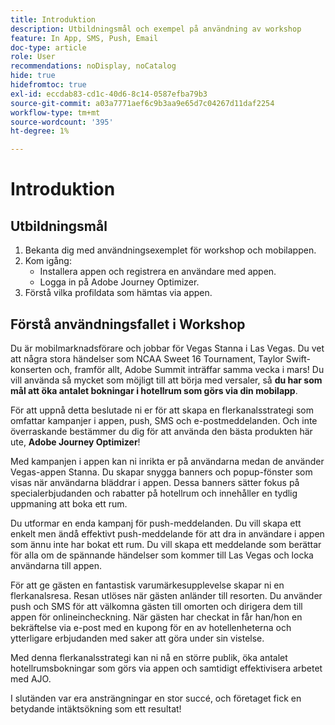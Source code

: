 ```yaml
---
title: Introduktion
description: Utbildningsmål och exempel på användning av workshop
feature: In App, SMS, Push, Email
doc-type: article
role: User
recommendations: noDisplay, noCatalog
hide: true
hidefromtoc: true
exl-id: eccdab83-cd1c-40d6-8c14-0587efba79b3
source-git-commit: a03a7771aef6c9b3aa9e65d7c04267d11daf2254
workflow-type: tm+mt
source-wordcount: '395'
ht-degree: 1%

---
```


# Introduktion

## Utbildningsmål

1. Bekanta dig med användningsexemplet för workshop och mobilappen.
2. Kom igång:
   * Installera appen och registrera en användare med appen.
   * Logga in på Adobe Journey Optimizer.
3. Förstå vilka profildata som hämtas via appen.

## Förstå användningsfallet i Workshop

Du är mobilmarknadsförare och jobbar för Vegas Stanna i Las Vegas. Du vet att några stora händelser som NCAA Sweet 16 Tournament, Taylor Swift-konserten och, framför allt, Adobe Summit inträffar samma vecka i mars! Du vill använda så mycket som möjligt till att börja med versaler, så **du har som mål att öka antalet bokningar i hotellrum som görs via din mobilapp**.

För att uppnå detta beslutade ni er för att skapa en flerkanalsstrategi som omfattar kampanjer i appen, push, SMS och e-postmeddelanden.  Och inte överraskande bestämmer du dig för att använda den bästa produkten här ute, **Adobe Journey Optimizer**!

Med kampanjen i appen kan ni inrikta er på användarna medan de använder Vegas-appen Stanna. Du skapar snygga banners och popup-fönster som visas när användarna bläddrar i appen. Dessa banners sätter fokus på specialerbjudanden och rabatter på hotellrum och innehåller en tydlig uppmaning att boka ett rum.

Du utformar en enda kampanj för push-meddelanden. Du vill skapa ett enkelt men ändå effektivt push-meddelande för att dra in användare i appen som ännu inte har bokat ett rum. Du vill skapa ett meddelande som berättar för alla om de spännande händelser som kommer till Las Vegas och locka användarna till appen.

För att ge gästen en fantastisk varumärkesupplevelse skapar ni en flerkanalsresa. Resan utlöses när gästen anländer till resorten. Du använder push och SMS för att välkomna gästen till omorten och dirigera dem till appen för onlineincheckning. När gästen har checkat in får han/hon en bekräftelse via e-post med en kupong för en av hotellenheterna och ytterligare erbjudanden med saker att göra under sin vistelse.

Med denna flerkanalsstrategi kan ni nå en större publik, öka antalet hotellrumsbokningar som görs via appen och samtidigt effektivisera arbetet med AJO.

I slutänden var era ansträngningar en stor succé, och företaget fick en betydande intäktsökning som ett resultat!
